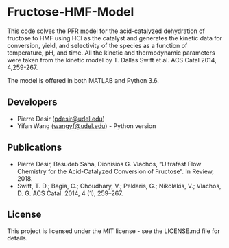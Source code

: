 # Fructose-HMF-Model
This code solves the PFR model for the acid-catalyzed dehydration of
fructose to HMF using HCl as the catalyst and generates the kinetic data for 
conversion, yield, and selectivity of the species as a function of temperature, 
pH, and time. All the kinetic and thermodynamic parameters were taken from the 
kinetic model by T. Dallas Swift et al. ACS Catal 2014, 4,259-267.

The model is offered in both MATLAB and Python 3.6. 

## Developers
- Pierre Desir (pdesir@udel.edu)
- Yifan Wang (wangyf@udel.edu) - Python version

## Publications
- Pierre Desir, Basudeb Saha, Dionisios G. Vlachos, “Ultrafast Flow Chemistry 
  for the Acid-Catalyzed Conversion of Fructose”. In Review, 2018.
- Swift, T. D.; Bagia, C.; Choudhary, V.; Peklaris, G.; Nikolakis, V.; Vlachos, D. G. ACS Catal. 2014, 4 (1), 259–267.

## License
This project is licensed under the MIT license - see the LICENSE.md file for 
details.
